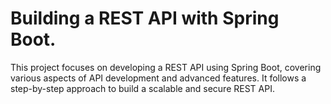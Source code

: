 # Building a REST API with Spring Boot.
This project focuses on developing a REST API using Spring Boot, covering various aspects of API development and advanced features. It follows a step-by-step approach to build a scalable and secure REST API.


